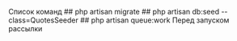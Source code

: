 Список команд
    ## php artisan migrate
    ## php artisan db:seed --class=QuotesSeeder
    ## php artisan queue:work Перед запуском рассылки
    
